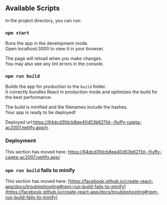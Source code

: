 

## Available Scripts

In the project directory, you can run:

### `npm start`

Runs the app in the development mode.\
Open localhost:3000 to view it in your browser.

The page will reload when you make changes.\
You may also see any lint errors in the console.

### `npm run build`

Builds the app for production to the `build` folder.\
It correctly bundles React in production mode and optimizes the build for the best performance.

The build is minified and the filenames include the hashes.\
Your app is ready to be deployed!

Deployed url:https://64dcd3fdcb8ee40d53b6211d--fluffy-cajeta-ac2007.netlify.app/n.



### Deployment

This section has moved here: https://64dcd3fdcb8ee40d53b6211d--fluffy-cajeta-ac2007.netlify.app/

### `npm run build` fails to minify

This section has moved here: [https://facebook.github.io/create-react-app/docs/troubleshooting#npm-run-build-fails-to-minify](https://facebook.github.io/create-react-app/docs/troubleshooting#npm-run-build-fails-to-minify)
